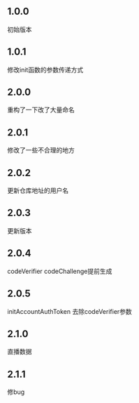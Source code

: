 ## 1.0.0

初始版本


## 1.0.1

修改init函数的参数传递方式

## 2.0.0

重构了一下改了大量命名

## 2.0.1

修改了一些不合理的地方

## 2.0.2

更新仓库地址的用户名

## 2.0.3

更新版本

## 2.0.4

codeVerifier codeChallenge提前生成

## 2.0.5

initAccountAuthToken 去除codeVerifier参数

## 2.1.0
直播数据

## 2.1.1
修bug
